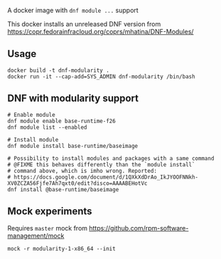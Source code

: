 A docker image with `dnf module ...` support

This docker installs an unreleased DNF version from <https://copr.fedorainfracloud.org/coprs/mhatina/DNF-Modules/>

## Usage

	docker build -t dnf-modularity .
	docker run -it --cap-add=SYS_ADMIN dnf-modularity /bin/bash

## DNF with modularity support

	# Enable module
	dnf module enable base-runtime-f26
	dnf module list --enabled

	# Install module
	dnf module install base-runtime/baseimage

    # Possibility to install modules and packages with a same command
	# @FIXME this behaves differently than the `module install`
	# command above, which is imho wrong. Reported:
	# https://docs.google.com/document/d/1QXkXdDrAo_IkJYOOFNNkh-XV0ZCZA56Fjfe7Ah7qxt0/edit?disco=AAAABEHotVc
	dnf install @base-runtime/baseimage

## Mock experiments

Requires `master` mock from <https://github.com/rpm-software-management/mock>

	mock -r modularity-1-x86_64 --init
